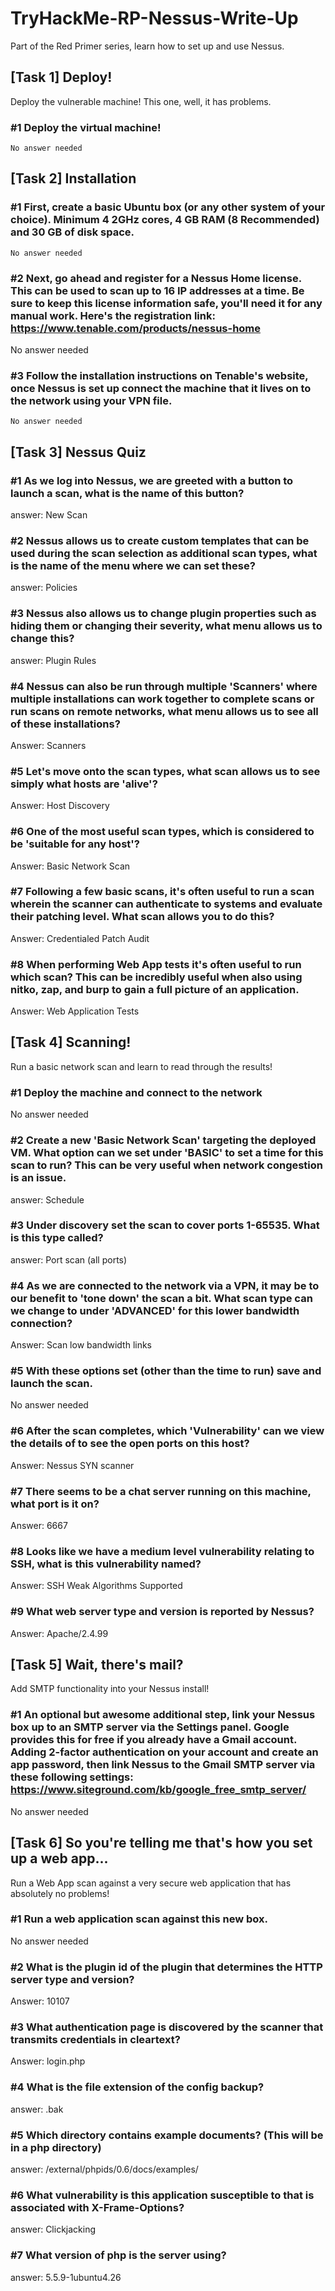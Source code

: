 # TryHackMe-RP-Nessus-Write-Up
Part of the Red Primer series, learn how to set up and use Nessus.

## [Task 1] Deploy!

Deploy the vulnerable machine! This one, well, it has problems.

### #1 	Deploy the virtual machine!

    No answer needed

## [Task 2] Installation

### #1 	First, create a basic Ubuntu box (or any other system of your choice). Minimum 4 2GHz cores, 4 GB RAM (8 Recommended) and 30 GB of disk space.

    No answer needed

### #2 	Next, go ahead and register for a Nessus Home license. This can be used to scan up to 16 IP addresses at a time. Be sure to keep this license information safe, you'll need it for any manual work. Here's the registration link: https://www.tenable.com/products/nessus-home

No answer needed 

### #3 	Follow the installation instructions on Tenable's website, once Nessus is set up connect the machine that it lives on to the network using your VPN file.

    No answer needed 

## [Task 3] Nessus Quiz

### #1 	As we log into Nessus, we are greeted with a button to launch a scan, what is the name of this button?

answer: New Scan

### #2 	Nessus allows us to create custom templates that can be used during the scan selection as additional scan types, what is the name of the menu where we can set these?

answer: Policies

### #3  Nessus also allows us to change plugin properties such as hiding them or changing their severity, what menu allows us to change this?

answer: Plugin Rules

### #4 	Nessus can also be run through multiple 'Scanners' where multiple installations can work together to complete scans or run scans on remote networks, what menu allows us to see all of these installations?

Answer: Scanners

### #5 	Let's move onto the scan types, what scan allows us to see simply what hosts are 'alive'?

Answer: Host Discovery

### #6 	One of the most useful scan types, which is considered to be 'suitable for any host'?

Answer: Basic Network Scan

### #7 	Following a few basic scans, it's often useful to run a scan wherein the scanner can authenticate to systems and evaluate their patching level. What scan allows you to do this?

Answer: Credentialed Patch Audit

### #8 	When performing Web App tests it's often useful to run which scan? This can be incredibly useful when also using nitko, zap, and burp to gain a full picture of an application. 

Answer: Web Application Tests

## [Task 4] Scanning!

Run a basic network scan and learn to read through the results!

### #1 	Deploy the machine and connect to the network

No answer needed

### #2 	Create a new 'Basic Network Scan' targeting the deployed VM. What option can we set under 'BASIC' to set a time for this scan to run? This can be very useful when network congestion is an issue.

answer: Schedule

### #3  Under discovery set the scan to cover ports 1-65535. What is this type called?

answer: Port scan (all ports)

### #4 	As we are connected to the network via a VPN, it may be to our benefit to 'tone down' the scan a bit. What scan type can we change to under 'ADVANCED' for this lower bandwidth connection?

Answer: Scan low bandwidth links

### #5 	With these options set (other than the time to run) save and launch the scan.

No answer needed

### #6 	After the scan completes, which 'Vulnerability' can we view the details of to see the open ports on this host?

Answer: Nessus SYN scanner

### #7 	There seems to be a chat server running on this machine, what port is it on?

Answer: 6667

### #8 	Looks like we have a medium level vulnerability relating to SSH, what is this vulnerability named? 

Answer: SSH Weak Algorithms Supported

### #9 	What web server type and version is reported by Nessus?

Answer: Apache/2.4.99

## [Task 5] Wait, there's mail?

Add SMTP functionality into your Nessus install!

### #1 	An optional but awesome additional step, link your Nessus box up to an SMTP server via the Settings panel. Google provides this for free if you already have a Gmail account. Adding 2-factor authentication on your account and create an app password, then link Nessus to the Gmail SMTP server via these following settings: https://www.siteground.com/kb/google_free_smtp_server/

No answer needed

## [Task 6] So you're telling me that's how you set up a web app...

Run a Web App scan against a very secure web application that has absolutely no problems!

### #1 	Run a web application scan against this new box.

No answer needed

### #2 	What is the plugin id of the plugin that determines the HTTP server type and version? 

Answer: 10107

### #3 	What authentication page is discovered by the scanner that transmits credentials in cleartext?

Answer: login.php

### #4 	What is the file extension of the config backup?

answer: .bak

### #5 	Which directory contains example documents? (This will be in a php directory)

answer: /external/phpids/0.6/docs/examples/

### #6 	What vulnerability is this application susceptible to that is associated with X-Frame-Options?

answer: Clickjacking

### #7 	What version of php is the server using?

answer: 5.5.9-1ubuntu4.26

